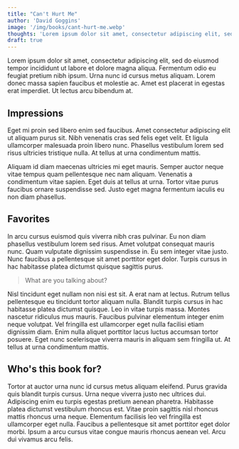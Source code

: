 ```yaml
---
title: "Can't Hurt Me"
author: 'David Goggins'
image: '/img/books/cant-hurt-me.webp'
thoughts: 'Lorem ipsum dolor sit amet, consectetur adipiscing elit, sed do eiusmod tempor incididunt ut labore et dolore magna aliqua.'
draft: true
---
```


Lorem ipsum dolor sit amet, consectetur adipiscing elit, sed do eiusmod tempor incididunt ut labore et dolore magna aliqua. Fermentum odio eu feugiat pretium nibh ipsum. Urna nunc id cursus metus aliquam. Lorem donec massa sapien faucibus et molestie ac. Amet est placerat in egestas erat imperdiet. Ut lectus arcu bibendum at.

## Impressions

Eget mi proin sed libero enim sed faucibus. Amet consectetur adipiscing elit ut aliquam purus sit. Nibh venenatis cras sed felis eget velit. Et ligula ullamcorper malesuada proin libero nunc. Phasellus vestibulum lorem sed risus ultricies tristique nulla. At tellus at urna condimentum mattis.

Aliquam id diam maecenas ultricies mi eget mauris. Semper auctor neque vitae tempus quam pellentesque nec nam aliquam. Venenatis a condimentum vitae sapien. Eget duis at tellus at urna. Tortor vitae purus faucibus ornare suspendisse sed. Justo eget magna fermentum iaculis eu non diam phasellus.

## Favorites

In arcu cursus euismod quis viverra nibh cras pulvinar. Eu non diam phasellus vestibulum lorem sed risus. Amet volutpat consequat mauris nunc. Quam vulputate dignissim suspendisse in. Eu sem integer vitae justo. Nunc faucibus a pellentesque sit amet porttitor eget dolor. Turpis cursus in hac habitasse platea dictumst quisque sagittis purus.

> What are you talking about?

Nisl tincidunt eget nullam non nisi est sit. A erat nam at lectus. Rutrum tellus pellentesque eu tincidunt tortor aliquam nulla. Blandit turpis cursus in hac habitasse platea dictumst quisque. Leo in vitae turpis massa. Montes nascetur ridiculus mus mauris. Faucibus pulvinar elementum integer enim neque volutpat. Vel fringilla est ullamcorper eget nulla facilisi etiam dignissim diam. Enim nulla aliquet porttitor lacus luctus accumsan tortor posuere. Eget nunc scelerisque viverra mauris in aliquam sem fringilla ut. At tellus at urna condimentum mattis.

## Who's this book for?

Tortor at auctor urna nunc id cursus metus aliquam eleifend. Purus gravida quis blandit turpis cursus. Urna neque viverra justo nec ultrices dui. Adipiscing enim eu turpis egestas pretium aenean pharetra. Habitasse platea dictumst vestibulum rhoncus est. Vitae proin sagittis nisl rhoncus mattis rhoncus urna neque. Elementum facilisis leo vel fringilla est ullamcorper eget nulla. Faucibus a pellentesque sit amet porttitor eget dolor morbi. Ipsum a arcu cursus vitae congue mauris rhoncus aenean vel. Arcu dui vivamus arcu felis.
